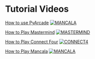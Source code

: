 # Tutorial Videos

[How to use PyArcade](https://www.youtube.com/embed/kmFjJ8mCYVc)
[![MANCALA](https://img.youtube.com/vi/kmFjJ8mCYVc/maxresdefault.jpg)](https://www.youtube.com/embed/kmFjJ8mCYVc)

[How to Play Mastermind](https://www.youtube.com/embed/vq3Xyg3w6X8)
[![MASTERMIND](https://img.youtube.com/vi/vq3Xyg3w6X8/maxresdefault.jpg)](https://www.youtube.com/embed/vq3Xyg3w6X8)

[How to Play Connect Four](https://www.youtube.com/embed/mlB9a40FxwI)
[![CONNECT4](https://img.youtube.com/vi/mlB9a40FxwI/maxresdefault.jpg)](https://www.youtube.com/embed/mlB9a40FxwI)

[How to Play Mancala](https://www.youtube.com/embed/UDlw7jFhwr0)
[![MANCALA](http://img.youtube.com/vi/UDlw7jFhwr0/hqdefault.jpg)](https://www.youtube.com/embed/UDlw7jFhwr0)
